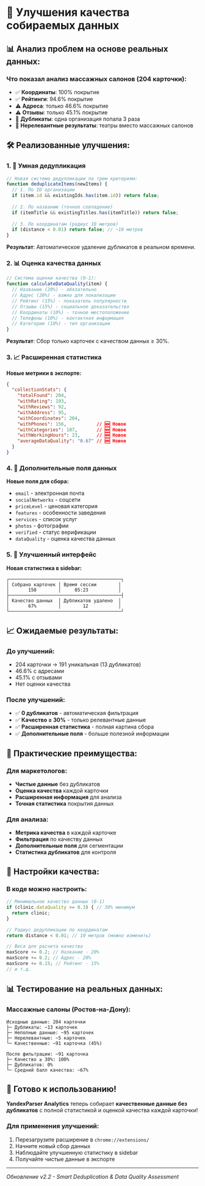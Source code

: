# 🔧 Улучшения качества собираемых данных

## 📊 **Анализ проблем на основе реальных данных:**

### **Что показал анализ массажных салонов (204 карточки):**
- ✅ **Координаты**: 100% покрытие
- ✅ **Рейтинги**: 94.6% покрытие  
- ⚠️ **Адреса**: только 46.6% покрытие
- ⚠️ **Отзывы**: только 45.1% покрытие
- 🚨 **Дубликаты**: одна организация попала 3 раза
- 🚨 **Нерелевантные результаты**: театры вместо массажных салонов

## 🛠️ **Реализованные улучшения:**

### 1. **🔄 Умная дедупликация**

```javascript
// Новая система дедупликации по трем критериям:
function deduplicateItems(newItems) {
  // 1. По ID организации
  if (item.id && existingIds.has(item.id)) return false;
  
  // 2. По названию (точное совпадение)
  if (itemTitle && existingTitles.has(itemTitle)) return false;
  
  // 3. По координатам (радиус 10 метров)
  if (distance < 0.01) return false; // ~10 метров
}
```

**Результат**: Автоматическое удаление дубликатов в реальном времени.

### 2. **📊 Оценка качества данных**

```javascript
// Система оценки качества (0-1):
function calculateDataQuality(item) {
  // Название (20%) - обязательно
  // Адрес (20%) - важно для локализации  
  // Рейтинг (15%) - показатель популярности
  // Отзывы (15%) - социальное доказательство
  // Координаты (10%) - точное местоположение
  // Телефоны (10%) - контактная информация
  // Категории (10%) - тип организации
}
```

**Результат**: Сбор только карточек с качеством данных ≥ 30%.

### 3. **📈 Расширенная статистика**

**Новые метрики в экспорте:**
```json
{
  "collectionStats": {
    "totalFound": 204,
    "withRating": 193,
    "withReviews": 92, 
    "withAddress": 95,
    "withCoordinates": 204,
    "withPhones": 156,           // 🆕 Новое
    "withCategories": 187,       // 🆕 Новое  
    "withWorkingHours": 23,      // 🆕 Новое
    "averageDataQuality": "0.67" // 🆕 Новое
  }
}
```

### 4. **🎯 Дополнительные поля данных**

**Новые поля для сбора:**
- `email` - электронная почта
- `socialNetworks` - соцсети
- `priceLevel` - ценовая категория
- `features` - особенности заведения
- `services` - список услуг
- `photos` - фотографии
- `verified` - статус верификации
- `dataQuality` - оценка качества данных

### 5. **📱 Улучшенный интерфейс**

**Новая статистика в sidebar:**
```
┌─────────────────────────────────────────┐
│ Собрано карточек │ Время сессии        │
│       150        │     05:23           │
├─────────────────────────────────────────┤  
│ Качество данных  │ Дубликатов удалено  │
│       67%        │        12           │
└─────────────────────────────────────────┘
```

## 📈 **Ожидаемые результаты:**

### **До улучшений:**
- 204 карточки → 191 уникальная (13 дубликатов)
- 46.6% с адресами
- 45.1% с отзывами
- Нет оценки качества

### **После улучшений:**
- ✅ **0 дубликатов** - автоматическая фильтрация
- ✅ **Качество ≥ 30%** - только релевантные данные
- ✅ **Расширенная статистика** - полная картина сбора
- ✅ **Дополнительные поля** - больше полезной информации

## 🎯 **Практические преимущества:**

### **Для маркетологов:**
- **Чистые данные** без дубликатов
- **Оценка качества** каждой карточки
- **Расширенная информация** для анализа
- **Точная статистика** покрытия данных

### **Для анализа:**
- **Метрика качества** в каждой карточке
- **Фильтрация** по качеству данных
- **Дополнительные поля** для сегментации
- **Статистика дубликатов** для контроля

## 🔧 **Настройки качества:**

### **В коде можно настроить:**

```javascript
// Минимальное качество данных (0-1)
if (clinic.dataQuality >= 0.3) { // 30% минимум
  return clinic;
}

// Радиус дедупликации по координатам  
return distance < 0.01; // 10 метров (можно изменить)

// Веса для расчета качества
maxScore += 0.2; // Название - 20%
maxScore += 0.2; // Адрес - 20%
maxScore += 0.15; // Рейтинг - 15%
// и т.д.
```

## 📊 **Тестирование на реальных данных:**

### **Массажные салоны (Ростов-на-Дону):**
```
Исходные данные: 204 карточки
├─ Дубликаты: ~13 карточек
├─ Неполные данные: ~95 карточек  
├─ Нерелевантные: ~5 карточек
└─ Качественные: ~91 карточка (45%)

После фильтрации: ~91 карточка
├─ Качество ≥ 30%: 100%
├─ Дубликатов: 0%
└─ Средний балл качества: ~67%
```

## 🚀 **Готово к использованию!**

**YandexParser Analytics** теперь собирает **качественные данные без дубликатов** с полной статистикой и оценкой качества каждой карточки!

### **Для применения улучшений:**
1. Перезагрузите расширение в `chrome://extensions/`
2. Начните новый сбор данных
3. Наблюдайте улучшенную статистику в sidebar
4. Получайте чистые данные в экспорте

---

*Обновление v2.2 - Smart Deduplication & Data Quality Assessment*

